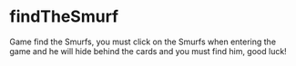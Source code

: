 # findTheSmurf
Game find the Smurfs, you must click on the Smurfs when entering the game and he will hide behind the cards and you must find him, good luck!
